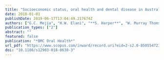 ```yaml
---
title: "Socioeconomic status, oral health and dental disease in Australia, Canada, New Zealand and the United States"
date: 2018-01-01
publishDate: 2019-06-17T13:04:49.217674Z
authors: ["G.C. Mejia", "H.W. Elani", "**S. Harper**", "W. Murray Thomson", "X. Ju", "I. Kawachi", "J.S. Kaufman", "L.M. Jamieson"]
publication_types: ["2"]
abstract: ""
featured: false
publication: "*BMC Oral Health*"
url_pdf: "https://www.scopus.com/inward/record.uri?eid=2-s2.0-85055472375&doi=10.1186%2fs12903-018-0630-3&partnerID=40&md5=3366038e757045b07ae965474699cb70"
doi: "10.1186/s12903-018-0630-3"
---
```



